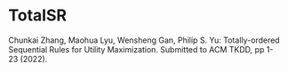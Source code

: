 # TotalSR
Chunkai Zhang, Maohua Lyu, Wensheng Gan, Philip S. Yu: Totally-ordered Sequential Rules for Utility Maximization. Submitted to ACM TKDD, pp 1-23 (2022).
